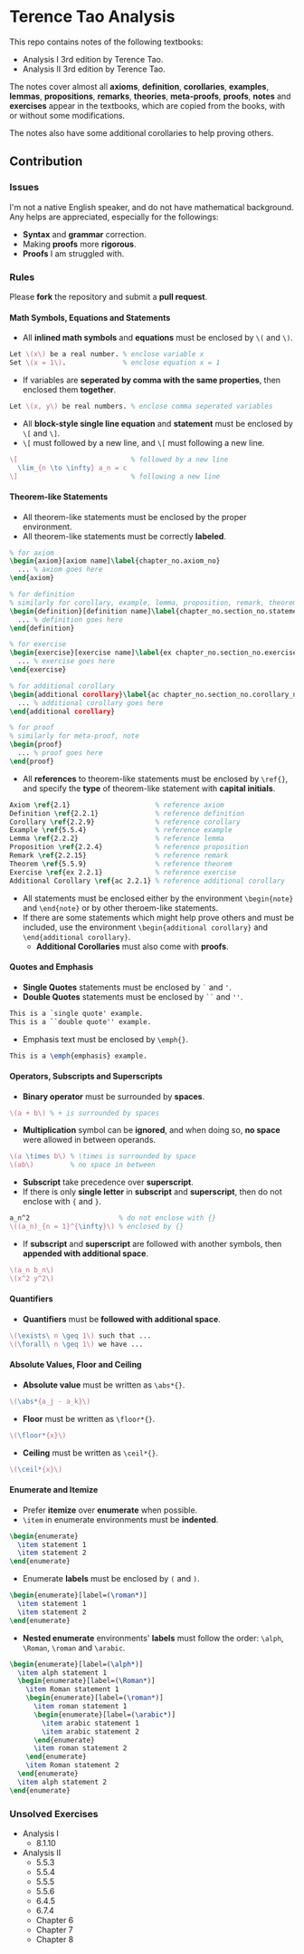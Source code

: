 # Terence Tao Analysis

This repo contains notes of the following textbooks:

- Analysis I 3rd edition by Terence Tao.
- Analysis II 3rd edition by Terence Tao.

The notes cover almost all **axioms**, **definition**, **corollaries**, **examples**, **lemmas**, **propositions**, **remarks**, **theories**, **meta-proofs**, **proofs**, **notes** and **exercises** appear in the textbooks, which are copied from the books, with or without some modifications.

The notes also have some additional corollaries to help proving others.

## Contribution

### Issues

I'm not a native English speaker, and do not have mathematical background.
Any helps are appreciated, especially for the followings:

- **Syntax** and **grammar** correction.
- Making **proofs** more **rigorous**.
- **Proofs** I am struggled with.

### Rules

Please **fork** the repository and submit a **pull request**.

#### Math Symbols, Equations and Statements

- All **inlined math symbols** and **equations** must be enclosed by `\(` and `\)`.

```latex
Let \(x\) be a real number. % enclose variable x
Set \(x = 1\).              % enclose equation x = 1
```

- If variables are **seperated by comma with the same properties**, then enclosed them **together**.

```latex
Let \(x, y\) be real numbers. % enclose comma seperated variables
```

- All **block-style single line equation** and **statement** must be enclosed by `\[` and `\]`.
- `\[` must followed by a new line, and `\[` must following a new line.

```latex
\[                            % followed by a new line
  \lim_{n \to \infty} a_n = c
\]                            % following a new line
```

#### Theorem-like Statements

- All theorem-like statements must be enclosed by the proper environment.
- All theorem-like statements must be correctly **labeled**.

```latex
% for axiom
\begin{axiom}[axiom name]\label{chapter_no.axiom_no}
  ... % axiom goes here
\end{axiom}

% for definition
% similarly for corollary, example, lemma, proposition, remark, theorem
\begin{definition}[definition name]\label{chapter_no.section_no.statement_no}
  ... % definition goes here
\end{definition}

% for exercise
\begin{exercise}[exercise name]\label{ex chapter_no.section_no.exercise_no}
  ... % exercise goes here
\end{exercise}

% for additional corollary
\begin{additional corollary}\label{ac chapter_no.section_no.corollary_no}
  ... % additional corollary goes here
\end{additional corollary}

% for proof
% similarly for meta-proof, note
\begin{proof}
  ... % proof goes here
\end{proof}
```

- All **references** to theorem-like statements must be enclosed by `\ref{}`, and specify the **type** of theorem-like statement with **capital initials**.

```latex
Axiom \ref{2.1}                     % reference axiom
Definition \ref{2.2.1}              % reference definition
Corollary \ref{2.2.9}               % reference corollary
Example \ref{5.5.4}                 % reference example
Lemma \ref{2.2.2}                   % reference lemma
Proposition \ref{2.2.4}             % reference proposition
Remark \ref{2.2.15}                 % reference remark
Theorem \ref{5.5.9}                 % reference theorem
Exercise \ref{ex 2.2.1}             % reference exercise
Additional Corollary \ref{ac 2.2.1} % reference additional corollary
```

- All statements must be enclosed either by the environment `\begin{note}` and `\end{note}` or by other theroem-like statements.
- If there are some statements which might help prove others and must be included, use the environment `\begin{additional corollary}` and `\end{additional corollary}`.
  - **Additional Corollaries** must also come with **proofs**.

#### Quotes and Emphasis

- **Single Quotes** statements must be enclosed by ``` ` ``` and `'`.
- **Double Quotes** statements must be enclosed by ``` `` ``` and `''`.

```latex
This is a `single quote' example.
This is a ``double quote'' example.
```

- Emphasis text must be enclosed by `\emph{}`.

```latex
This is a \emph{emphasis} example.
```

#### Operators, Subscripts and Superscripts

- **Binary operator** must be surrounded by **spaces**.

```latex
\(a + b\) % + is surrounded by spaces
```

- **Multiplication** symbol can be **ignored**, and when doing so, **no space** were allowed in between operands.

```latex
\(a \times b\) % \times is surrounded by space
\(ab\)         % no space in between
```

- **Subscript** take precedence over **superscript**.
- If there is only **single letter** in **subscript** and **superscript**, then do not enclose with `{` and `}`.

```latex
a_n^2                      % do not enclose with {}
\((a_n)_{n = 1}^{\infty}\) % enclosed by {}
```

- If **subscript** and **superscript** are followed with another symbols, then **appended with additional space**.

```latex
\(a_n b_n\)
\(x^2 y^2\)
```

#### Quantifiers

- **Quantifiers** must be **followed with additional space**.

```latex
\(\exists\ n \geq 1\) such that ...
\(\forall\ n \geq 1\) we have ...
```

#### Absolute Values, Floor and Ceiling

- **Absolute value** must be written as `\abs*{}`.

```latex
\(\abs*{a_j - a_k}\)
```

- **Floor** must be written as `\floor*{}`.

```latex
\(\floor*{x}\)
```

- **Ceiling** must be written as `\ceil*{}`.

```latex
\(\ceil*{x}\)
```

#### Enumerate and Itemize

- Prefer **itemize** over **enumerate** when possible.
- `\item` in enumerate environments must be **indented**.

```latex
\begin{enumerate}
  \item statement 1
  \item statement 2
\end{enumerate}
```

- Enumerate **labels** must be enclosed by `(` and `)`.

```latex
\begin{enumerate}[label=(\roman*)]
  \item statement 1
  \item statement 2
\end{enumerate}
```

- **Nested enumerate** environments' **labels** must follow the order: `\alph`, `\Roman`, `\roman` and `\arabic`.

```latex
\begin{enumerate}[label=(\alph*)]
  \item alph statement 1
  \begin{enumerate}[label=(\Roman*)]
    \item Roman statement 1
    \begin{enumerate}[label=(\roman*)]
      \item roman statement 1
      \begin{enumerate}[label=(\arabic*)]
        \item arabic statement 1
        \item arabic statement 2
      \end{enumerate}
      \item roman statement 2
    \end{enumerate}
    \item Roman statement 2
  \end{enumerate}
  \item alph statement 2
\end{enumerate}
```

### Unsolved Exercises

- Analysis I
  - 8.1.10
- Analysis II
  - 5.5.3
  - 5.5.4
  - 5.5.5
  - 5.5.6
  - 6.4.5
  - 6.7.4
  - Chapter 6
  - Chapter 7
  - Chapter 8
